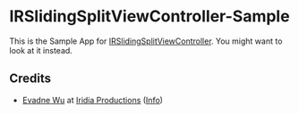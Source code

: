 # IRSlidingSplitViewController-Sample

This is the Sample App for [IRSlidingSplitViewController](https://github.com/iridia/IRSlidingSplitViewController).  You might want to look at it instead.

## Credits

*	[Evadne Wu](http://twitter.com/evadne) at [Iridia Productions](http://iridia.tw) ([Info](http://radi.ws))
